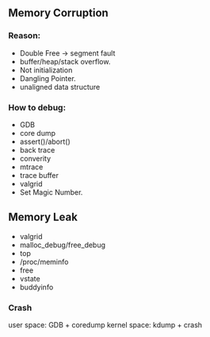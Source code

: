 ## Memory Corruption
### Reason:
- Double Free -> segment fault
- buffer/heap/stack overflow.
- Not initialization
- Dangling Pointer.
- unaligned data structure

### How to debug:
 - GDB
 - core dump
 - assert()/abort()
 - back trace
 - converity
 - mtrace
 - trace buffer
 - valgrid
 - Set Magic Number.

## Memory Leak
 - valgrid
 - malloc_debug/free_debug
 - top
 - /proc/meminfo
 - free
 - vstate
 - buddyinfo

### Crash
user space: GDB + coredump
kernel space: kdump + crash
